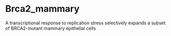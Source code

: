 # Brca2_mammary
A transcriptional response to replication stress selectively expands a subset of BRCA2-mutant mammary epithelial cells
